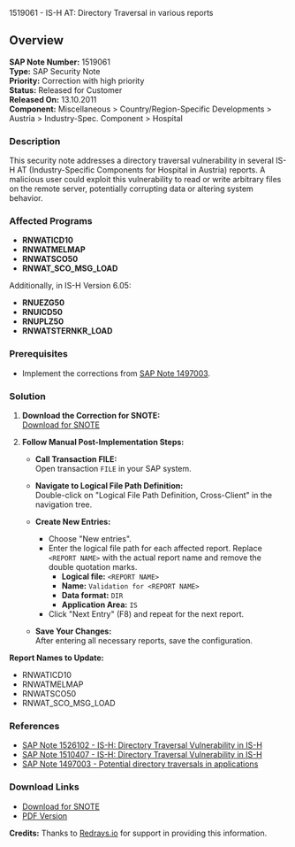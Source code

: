 1519061 - IS-H AT: Directory Traversal in various reports

## Overview

**SAP Note Number:** 1519061  
**Type:** SAP Security Note  
**Priority:** Correction with high priority  
**Status:** Released for Customer  
**Released On:** 13.10.2011  
**Component:** Miscellaneous > Country/Region-Specific Developments > Austria > Industry-Spec. Component > Hospital

### Description

This security note addresses a directory traversal vulnerability in several IS-H AT (Industry-Specific Components for Hospital in Austria) reports. A malicious user could exploit this vulnerability to read or write arbitrary files on the remote server, potentially corrupting data or altering system behavior.

### Affected Programs

- **RNWATICD10**
- **RNWATMELMAP**
- **RNWATSCO50**
- **RNWAT_SCO_MSG_LOAD**

Additionally, in IS-H Version 6.05:

- **RNUEZG50**
- **RNUICD50**
- **RNUPLZ50**
- **RNWATSTERNKR_LOAD**

### Prerequisites

- Implement the corrections from [SAP Note 1497003](https://me.sap.com/notes/1497003).

### Solution

1. **Download the Correction for SNOTE:**  
   [Download for SNOTE](https://notesdownloads.sap.com/note/0040000009007032017)
   
2. **Follow Manual Post-Implementation Steps:**  
   - **Call Transaction FILE:**  
     Open transaction `FILE` in your SAP system.
     
   - **Navigate to Logical File Path Definition:**  
     Double-click on "Logical File Path Definition, Cross-Client" in the navigation tree.
     
   - **Create New Entries:**  
     - Choose "New entries".
     - Enter the logical file path for each affected report. Replace `<REPORT NAME>` with the actual report name and remove the double quotation marks.
       - **Logical file:** `<REPORT NAME>`
       - **Name:** `Validation for <REPORT NAME>`
       - **Data format:** `DIR`
       - **Application Area:** `IS`
     - Click "Next Entry" (F8) and repeat for the next report.
     
   - **Save Your Changes:**  
     After entering all necessary reports, save the configuration.

**Report Names to Update:**

- RNWATICD10
- RNWATMELMAP
- RNWATSCO50
- RNWAT_SCO_MSG_LOAD

### References

- [SAP Note 1526102 - IS-H: Directory Traversal Vulnerability in IS-H](https://me.sap.com/notes/1526102)
- [SAP Note 1510407 - IS-H: Directory Traversal Vulnerability in IS-H](https://me.sap.com/notes/1510407)
- [SAP Note 1497003 - Potential directory traversals in applications](https://me.sap.com/notes/1497003)

### Download Links

- [Download for SNOTE](https://notesdownloads.sap.com/note/0040000009007032017)
- [PDF Version](https://userapps.support.sap.com/sap/support/sfm/notes/print/0001519061?language=en-US&token=6897E544C0B651E6EF2E37D368328B7D)

**Credits:** Thanks to [Redrays.io](https://redrays.io) for support in providing this information.